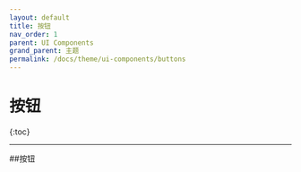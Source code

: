 ```yaml
---
layout: default
title: 按钮
nav_order: 1
parent: UI Components
grand_parent: 主题
permalink: /docs/theme/ui-components/buttons
---
```


# 按钮

{:toc}

---

##按钮

